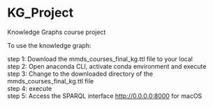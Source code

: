 # KG_Project
Knowledge Graphs course project

To use the knowledge graph:

step 1: Download the mmds_courses_final_kg.ttl file to your local <br>
step 2: Open anaconda CLI, activate conda environment and execute <pip install rdflib-endpoint> <br>
step 3: Change to the downloaded directory of the mmds_courses_final_kg.ttl file <br>
step 4: execute <rdflib-endpoint serve mmds_courses_final_kg.ttl> <br>
step 5: Access the SPARQL interface <http://0.0.0.0:8000> for macOS <br>
